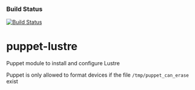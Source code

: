 ### Build Status
[![Build Status](https://travis-ci.org/guilbaults/puppet-lustre.svg?branch=master)](https://travis-ci.org/guilbaults/puppet-lustre)

# puppet-lustre
Puppet module to install and configure Lustre

Puppet is only allowed to format devices if the file `/tmp/puppet_can_erase` exist
